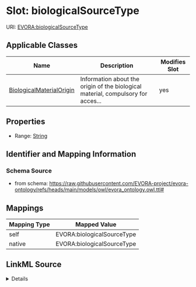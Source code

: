 

# Slot: biologicalSourceType



URI: [EVORA:biologicalSourceType](https://raw.githubusercontent.com/EVORA-project/evora-ontology/refs/heads/main/models/owl/evora_ontology.owl.ttl#biologicalSourceType)



<!-- no inheritance hierarchy -->





## Applicable Classes

| Name | Description | Modifies Slot |
| --- | --- | --- |
| [BiologicalMaterialOrigin](BiologicalMaterialOrigin.md) | Information about the origin of the biological material, compulsory for acces... |  yes  |







## Properties

* Range: [String](String.md)





## Identifier and Mapping Information







### Schema Source


* from schema: https://raw.githubusercontent.com/EVORA-project/evora-ontology/refs/heads/main/models/owl/evora_ontology.owl.ttl#




## Mappings

| Mapping Type | Mapped Value |
| ---  | ---  |
| self | EVORA:biologicalSourceType |
| native | EVORA:biologicalSourceType |




## LinkML Source

<details>
```yaml
name: biologicalSourceType
from_schema: https://raw.githubusercontent.com/EVORA-project/evora-ontology/refs/heads/main/models/owl/evora_ontology.owl.ttl#
rank: 1000
alias: biologicalSourceType
domain_of:
- BiologicalMaterialOrigin
range: string

```
</details>